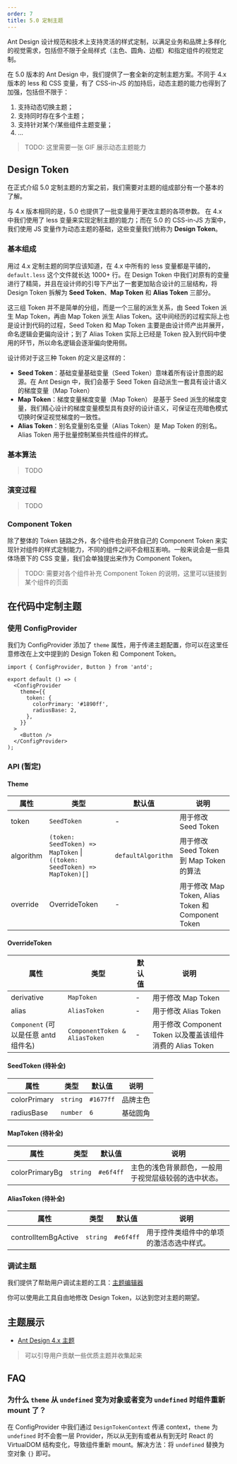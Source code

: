 ```yaml
---
order: 7
title: 5.0 定制主题
---
```


Ant Design 设计规范和技术上支持灵活的样式定制，以满足业务和品牌上多样化的视觉需求，包括但不限于全局样式（主色、圆角、边框）和指定组件的视觉定制。

在 5.0 版本的 Ant Design 中，我们提供了一套全新的定制主题方案。不同于 4.x 版本的 less 和 CSS 变量，有了 CSS-in-JS 的加持后，动态主题的能力也得到了加强，包括但不限于：

1. 支持动态切换主题；
2. 支持同时存在多个主题；
3. 支持针对某个/某些组件主题变量；
4. ...

> TODO: 这里需要一张 GIF 展示动态主题能力

## Design Token

在正式介绍 5.0 定制主题的方案之前，我们需要对主题的组成部分有一个基本的了解。

与 4.x 版本相同的是，5.0 也提供了一批变量用于更改主题的各项参数。 在 4.x 中我们使用了 less 变量来实现定制主题的能力；而在 5.0 的 CSS-in-JS 方案中，我们使用 JS 变量作为动态主题的基础，这些变量我们统称为 **Design Token**。

### 基本组成

用过 4.x 定制主题的同学应该知道，在 4.x 中所有的 less 变量都是平铺的，`default.less` 这个文件就长达 1000+ 行。在 Design Token 中我们对原有的变量进行了精简，并且在设计师的引导下产出了一套更加贴合设计的三层结构，将 Design Token 拆解为 **Seed Token**、**Map Token** 和 **Alias Token** 三部分。

这三组 Token 并不是简单的分组，而是一个三层的派生关系，由 Seed Token 派生 Map Token，再由 Map Token 派生 Alias Token。这中间经历的过程实际上也是设计到代码的过程，Seed Token 和 Map Token 主要是由设计师产出并展开，命名逻辑会更偏向设计；到了 Alias Token 实际上已经是 Token 投入到代码中使用的环节，所以命名逻辑会逐渐偏向使用侧。

设计师对于这三种 Token 的定义是这样的：

- **Seed Token**：基础变量基础变量（Seed Token）意味着所有设计意图的起源。在 Ant Design 中，我们会基于 Seed Token 自动派生一套具有设计语义的梯度变量（Map Token）
- **Map Token**：梯度变量梯度变量（Map Token） 是基于 Seed 派生的梯度变量，我们精心设计的梯度变量模型具有良好的设计语义，可保证在亮暗色模式切换时保证视觉梯度的一致性。
- **Alias Token**：别名变量别名变量（Alias Token）是 Map Token 的别名。Alias Token 用于批量控制某些共性组件的样式。

### 基本算法

> TODO

### 演变过程

> TODO

### Component Token

除了整体的 Token 链路之外，各个组件也会开放自己的 Component Token 来实现针对组件的样式定制能力，不同的组件之间不会相互影响。一般来说会是一些具体场景下的 CSS 变量，我们会单独提出来作为 Component Token。

> TODO: 需要对各个组件补充 Component Token 的说明，这里可以链接到某个组件的页面

## 在代码中定制主题

### 使用 ConfigProvider

我们为 ConfigProvider 添加了 `theme` 属性，用于传递主题配置，你可以在这里任意修改在上文中提到的 Design Token 和 Component Token。

```tsx
import { ConfigProvider, Button } from 'antd';

export default () => (
  <ConfigProvider
    theme={{
      token: {
        colorPrimary: '#1890ff',
        radiusBase: 2,
      },
    }}
  >
    <Button />
  </ConfigProvider>
);
```

### API (暂定)

#### Theme

| 属性 | 类型 | 默认值 | 说明 |
| --- | --- | --- | --- |
| token | `SeedToken` | - | 用于修改 Seed Token |
| algorithm | `(token: SeedToken) => MapToken` \| `((token: SeedToken) => MapToken)[]` | `defaultAlgorithm` | 用于修改 Seed Token 到 Map Token 的算法 |
| override | OverrideToken | - | 用于修改 Map Token, Alias Token 和 Component Token |

#### OverrideToken

| 属性 | 类型 | 默认值 | 说明 |
| --- | --- | --- | --- |
| derivative | `MapToken` | - | 用于修改 Map Token |
| alias | `AliasToken` | - | 用于修改 Alias Token |
| `Component` (可以是任意 antd 组件名) | `ComponentToken & AliasToken` | - | 用于修改 Component Token 以及覆盖该组件消费的 Alias Token |

#### SeedToken (待补全)

| 属性         | 类型     | 默认值    | 说明     |
| ------------ | -------- | --------- | -------- |
| colorPrimary | `string` | `#1677ff` | 品牌主色 |
| radiusBase   | `number` | `6`       | 基础圆角 |

#### MapToken (待补全)

| 属性           | 类型     | 默认值    | 说明                                                 |
| -------------- | -------- | --------- | ---------------------------------------------------- |
| colorPrimaryBg | `string` | `#e6f4ff` | 主色的浅色背景颜色，一般用于视觉层级较弱的选中状态。 |

#### AliasToken (待补全)

| 属性                | 类型     | 默认值    | 说明                                     |
| ------------------- | -------- | --------- | ---------------------------------------- |
| controlItemBgActive | `string` | `#e6f4ff` | 用于控件类组件中的单项的激活态选中样式。 |

### 调试主题

我们提供了帮助用户调试主题的工具：[主题编辑器](https://ant-design.github.io/antd-token-previewer/~demos/docs-theme-editor-simple)

你可以使用此工具自由地修改 Design Token，以达到您对主题的期望。

## 主题展示

- [Ant Design 4.x 主题](https://ant-design.github.io/antd-token-previewer/~demos/docs-v4-theme)

> 可以引导用户贡献一些优质主题并收集起来

## FAQ

### 为什么 `theme` 从 `undefined` 变为对象或者变为 `undefined` 时组件重新 mount 了？

在 ConfigProvider 中我们通过 `DesignTokenContext` 传递 context，`theme` 为 `undefined` 时不会套一层 Provider，所以从无到有或者从有到无时 React 的 VirtualDOM 结构变化，导致组件重新 mount。解决方法：将 `undefined` 替换为空对象 `{}` 即可。
